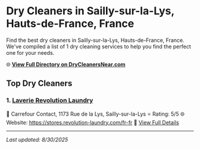 # Dry Cleaners in Sailly-sur-la-Lys, Hauts-de-France, France

Find the best dry cleaners in Sailly-sur-la-Lys, Hauts-de-France, France. We've compiled a list of 1 dry cleaning services to help you find the perfect one for your needs.

🌐 **[View Full Directory on DryCleanersNear.com](https://drycleanersnear.com/city/France/Hauts-de-France/Sailly-sur-la-Lys)**

## Top Dry Cleaners

### 1. [Laverie Revolution Laundry](https://drycleanersnear.com/dryCleaner/68ae678bc95ff2c6096b14c2/laverie-revolution-laundry)
📍 Carrefour Contact, 1173 Rue de la Lys, Sailly-sur-la-Lys
⭐ Rating: 5/5
🌐 Website: https://stores.revolution-laundry.com/fr-fr
🔗 [View Full Details](https://drycleanersnear.com/dryCleaner/68ae678bc95ff2c6096b14c2/laverie-revolution-laundry)


---

*Last updated: 8/30/2025*
